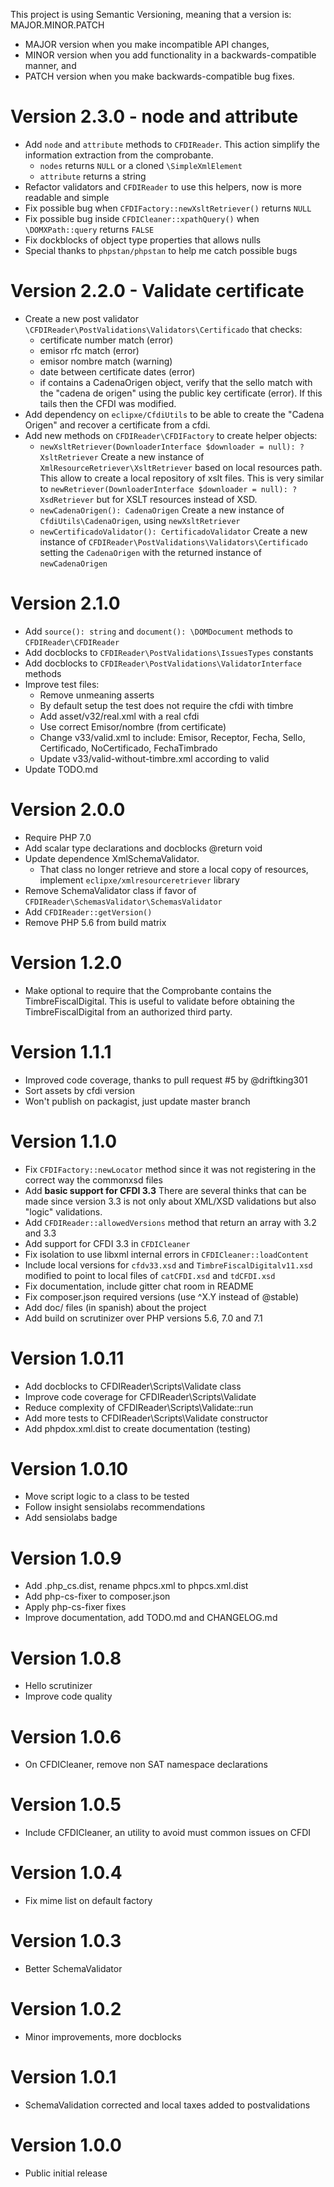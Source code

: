 This project is using Semantic Versioning, meaning that a version is: MAJOR.MINOR.PATCH
  - MAJOR version when you make incompatible API changes,
  - MINOR version when you add functionality in a backwards-compatible manner, and
  - PATCH version when you make backwards-compatible bug fixes.

# Version 2.3.0 - node and attribute
- Add `node` and `attribute` methods to `CFDIReader`.
  This action simplify the information extraction from the comprobante.
  - `nodes` returns `NULL` or a cloned `\SimpleXmlElement`
  - `attribute` returns a string
- Refactor validators and `CFDIReader` to use this helpers, now is more readable and simple
- Fix possible bug when `CFDIFactory::newXsltRetriever()` returns `NULL`
- Fix possible bug inside `CFDICleaner::xpathQuery()` when `\DOMXPath::query` returns `FALSE`
- Fix dockblocks of object type properties that allows nulls
- Special thanks to `phpstan/phpstan` to help me catch possible bugs

# Version 2.2.0 - Validate certificate
- Create a new post validator `\CFDIReader\PostValidations\Validators\Certificado` that checks:
    - certificate number match (error)
    - emisor rfc match  (error)
    - emisor nombre match  (warning)
    - date between certificate dates (error)
    - if contains a CadenaOrigen object, verify that the sello match with the "cadena de origen" using
      the public key certificate (error). If this tails then the CFDI was modified.
- Add dependency on `eclipxe/CfdiUtils` to be able to create the "Cadena Origen" and recover
  a certificate from a cfdi.
- Add new methods on `CFDIReader\CFDIFactory` to create helper objects:
    - `newXsltRetriever(DownloaderInterface $downloader = null): ?XsltRetriever`
      Create a new instance of `XmlResourceRetriever\XsltRetriever` based on local resources path.
      This allow to create a local repository of xslt files.
      This is very similar to `newRetriever(DownloaderInterface $downloader = null): ?XsdRetriever`
      but for XSLT resources instead of XSD.
    - `newCadenaOrigen(): CadenaOrigen`
      Create a new instance of `CfdiUtils\CadenaOrigen`, using `newXsltRetriever`
    - `newCertificadoValidator(): CertificadoValidator`
      Create a new instance of `CFDIReader\PostValidations\Validators\Certificado` setting the
      `CadenaOrigen` with the returned instance of `newCadenaOrigen`

# Version 2.1.0 
- Add `source(): string` and `document(): \DOMDocument` methods to `CFDIReader\CFDIReader`
- Add docblocks to `CFDIReader\PostValidations\IssuesTypes` constants
- Add docblocks to `CFDIReader\PostValidations\ValidatorInterface` methods
- Improve test files:
    - Remove unmeaning asserts
    - By default setup the test does not require the cfdi with timbre
    - Add asset/v32/real.xml with a real cfdi
    - Use correct Emisor/nombre (from certificate)
    - Change v33/valid.xml to include: Emisor, Receptor, Fecha, Sello, Certificado, NoCertificado, FechaTimbrado
    - Update v33/valid-without-timbre.xml according to valid
- Update TODO.md

# Version 2.0.0
- Require PHP 7.0
- Add scalar type declarations and docblocks @return void
- Update dependence XmlSchemaValidator.
    - That class no longer retrieve and store a local copy of resources,
      implement `eclipxe/xmlresourceretriever` library
- Remove SchemaValidator class if favor of `CFDIReader\SchemasValidator\SchemasValidator`
- Add `CFDIReader::getVersion()`
- Remove PHP 5.6 from build matrix

# Version 1.2.0
- Make optional to require that the Comprobante contains the TimbreFiscalDigital.
  This is useful to validate before obtaining the TimbreFiscalDigital from an
  authorized third party.

# Version 1.1.1
- Improved code coverage, thanks to pull request #5 by @driftking301
- Sort assets by cfdi version
- Won't publish on packagist, just update master branch

# Version 1.1.0
- Fix `CFDIFactory::newLocator` method since it was not registering in the correct way the commonxsd files
- Add **basic support for CFDI 3.3**
  There are several thinks that can be made since version 3.3
  is not only about XML/XSD validations but also "logic" validations.
- Add `CFDIReader::allowedVersions` method that return an array with 3.2 and 3.3
- Add support for CFDI 3.3 in `CFDICleaner`
- Fix isolation to use libxml internal errors in `CFDICleaner::loadContent`
- Include local versions for `cfdv33.xsd` and `TimbreFiscalDigitalv11.xsd` modified to point to local files
  of `catCFDI.xsd` and `tdCFDI.xsd`  
- Fix documentation, include gitter chat room in README
- Fix composer.json required versions (use ^X.Y instead of @stable)
- Add doc/ files (in spanish) about the project
- Add build on scrutinizer over PHP versions 5.6, 7.0 and 7.1

# Version 1.0.11
- Add docblocks to CFDIReader\Scripts\Validate class
- Improve code coverage for CFDIReader\Scripts\Validate
- Reduce complexity of CFDIReader\Scripts\Validate::run
- Add more tests to CFDIReader\Scripts\Validate constructor
- Add phpdox.xml.dist to create documentation (testing)

# Version 1.0.10
- Move script logic to a class to be tested
- Follow insight sensiolabs recommendations
- Add sensiolabs badge

# Version 1.0.9
- Add .php_cs.dist, rename phpcs.xml to phpcs.xml.dist
- Add php-cs-fixer to composer.json
- Apply php-cs-fixer fixes
- Improve documentation, add TODO.md and CHANGELOG.md

# Version 1.0.8
- Hello scrutinizer
- Improve code quality

# Version 1.0.6
- On CFDICleaner, remove non SAT namespace declarations

# Version 1.0.5
- Include CFDICleaner, an utility to avoid must common issues on CFDI

# Version 1.0.4
- Fix mime list on default factory

# Version 1.0.3
- Better SchemaValidator

# Version 1.0.2
- Minor improvements, more docblocks

# Version 1.0.1
- SchemaValidation corrected and local taxes added to postvalidations

# Version 1.0.0
- Public initial release
